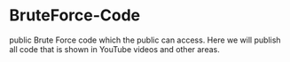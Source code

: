 # BruteForce-Code
public Brute Force code which the public can access. 
Here we will publish all code that is shown in YouTube videos and other areas. 
